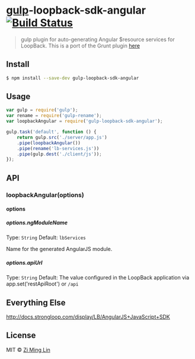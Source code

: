 # [gulp](http://gulpjs.com)-loopback-sdk-angular [![Build Status](https://travis-ci.org/zimlin/gulp-loopback-sdk-angular.svg?branch=master)](https://travis-ci.org/zimlin/gulp-loopback-sdk-angular)

> gulp plugin for auto-generating Angular $resource services for LoopBack.
> This is a port of the Grunt plugin [here](https://github.com/strongloop/grunt-loopback-sdk-angular)

## Install

```sh
$ npm install --save-dev gulp-loopback-sdk-angular
```


## Usage

```js
var gulp = require('gulp');
var rename = require('gulp-rename');
var loopbackAngular = require('gulp-loopback-sdk-angular');

gulp.task('default', function () {
	return gulp.src('./server/app.js')
    .pipe(loopbackAngular())
    .pipe(rename('lb-services.js'))
    .pipe(gulp.dest('./client/js'));
});
```


## API

### loopbackAngular(options)

#### options

##### options.ngModuleName

Type: `String`
Default: `lbServices`

Name for the generated AngularJS module.

##### options.apiUrl

Type: `String`
Default: The value configured in the LoopBack application via app.set('restApiRoot') or `/api`

## Everything Else

http://docs.strongloop.com/display/LB/AngularJS+JavaScript+SDK


## License

MIT © [Zi Ming Lin](https://github.com/zimlin)
